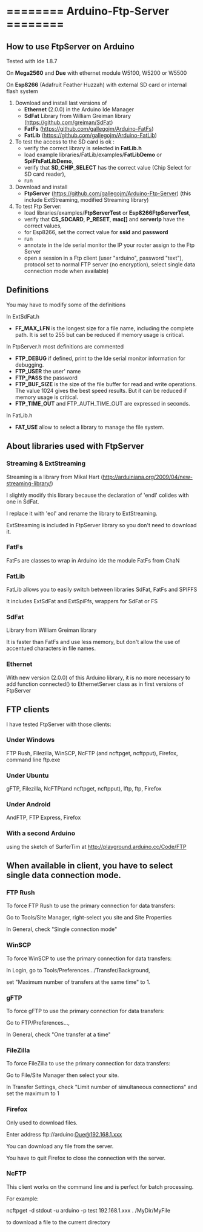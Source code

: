 # ======== Arduino-Ftp-Server ========

## How to use FtpServer on Arduino

Tested with Ide 1.8.7

On **Mega2560** and **Due** with ethernet module W5100, W5200 or W5500

On **Esp8266** (Adafruit Feather Huzzah) with external SD card or internal flash system

1) Download and install last versions of
   - **Ethernet** (2.0.0) in the Arduino Ide Manager
   - **SdFat** Library from William Greiman library (https://github.com/greiman/SdFat)
   - **FatFs** (https://github.com/gallegojm/Arduino-FatFs)
   - **FatLib** (https://github.com/gallegojm/Arduino-FatLib)
2) To test the access to the SD card is ok :
   - verify the correct library is selected in **FatLib.h**
   - load example libraries/FatLib/examples/**FatLibDemo** or **SpiFfsFatLibDemo**,
   - verify that **SD_CHIP_SELECT** has the correct value (Chip Select for SD card reader),
   - run
3) Download and install
   - **FtpServer** (https://github.com/gallegojm/Arduino-Ftp-Server) (this include ExtStreaming, modified Streaming library)
4) To test Ftp Server:
   - load libraries/examples/**FtpServerTest** or **Esp8266FtpServerTest**,
   - verify that **CS_SDCARD**, **P_RESET**, **mac[]** and **serverIp** have the correct values,
   - for Esp8266, set the correct value for **ssid** and **password**
   - run
   - annotate in the Ide serial monitor the IP your router assign to the Ftp Server
   - open a session in a Ftp client (user "arduino", password "text"), 
       protocol set to normal FTP server (no encryption),
       select single data connection mode when available)

## Definitions

You may have to modify some of the definitions

In ExtSdFat.h
   - **FF_MAX_LFN**  is the longest size for a file name, including the complete path. It is set to 255 but can be reduced if memory usage is critical.
  
In FtpServer.h most definitions are commented
   - **FTP_DEBUG** if defined, print to the Ide serial monitor information for debugging.
   - **FTP_USER**  the user' name
   - **FTP_PASS**  the password
   - **FTP_BUF_SIZE** is the size of the file buffer for read and write operations. The value 1024 gives the best speed results. But it can be reduced if memory usage is critical.
   - **FTP_TIME_OUT** and FTP_AUTH_TIME_OUT are expressed in seconds.

In FatLib.h
   - **FAT_USE** allow to select a library to manage the file system.
   
## About libraries used with FtpServer
### Streaming & ExtStreaming       

Streaming is a library from Mikal Hart (http://arduiniana.org/2009/04/new-streaming-library/)

I slightly modify this library because the declaration of 'endl' colides with one in SdFat.

I replace it with 'eol' and rename the library to ExtStreaming.

ExtStreaming is included in FtpServer library so you don't need to download it.

### FatFs

FatFs are classes to wrap in Arduino ide the module FatFs from ChaN

### FatLib

FatLib allows you to easily switch between libraries SdFat, FatFs and SPIFFS

It includes ExtSdFat and ExtSpiFfs, wrappers for SdFat or FS

### SdFat

Library from William Greiman library

It is faster than FatFs and use less memory, but don't allow the use of accentued characters in file names.

### Ethernet

With new version (2.0.0) of this Arduino library, it is no more necessary to add function
connected() to EthernetServer class as in first versions of FtpServer

## FTP clients

I have tested FtpServer with those clients:

### Under Windows 
  FTP Rush, Filezilla, WinSCP, NcFTP (and ncftpget, ncftpput), Firefox, command line ftp.exe
  
### Under Ubuntu 
  gFTP, Filezilla, NcFTP(and ncftpget, ncftpput), lftp, ftp, Firefox
  
### Under Android 
  AndFTP, FTP Express, Firefox
  
### With a second Arduino 
  using the sketch of SurferTim at http://playground.arduino.cc/Code/FTP

## When available in client, you have to select single data connection mode.

### FTP Rush 
To force FTP Rush to use the primary connection for data transfers:

Go to Tools/Site Manager, right-select you site and Site Properties

In General, check "Single connection mode"

### WinSCP 
To force WinSCP to use the primary connection for data transfers:

In Login, go to Tools/Preferences.../Transfer/Background,

  set "Maximum number of transfers at the same time" to 1.

### gFTP 
To force gFTP to use the primary connection for data transfers:

Go to FTP/Preferences...,

In General, check "One transfer at a time"
  
### FileZilla 
To force FileZilla to use the primary connection for data transfers:

Go to File/Site Manager then select your site.

In Transfer Settings, check "Limit number of simultaneous connections" and set the maximum to 1

### Firefox 
Only used to download files.

Enter address ftp://arduino:Due@192.168.1.xxx

You can download any file from the server.

You have to quit Firefox to close the connection with the server.

### NcFTP 
This client works on the command line and is perfect for batch processing.

For example:

  ncftpget -d stdout -u arduino -p test 192.168.1.xxx . /MyDir/MyFile
  
  to download a file to the current directory
